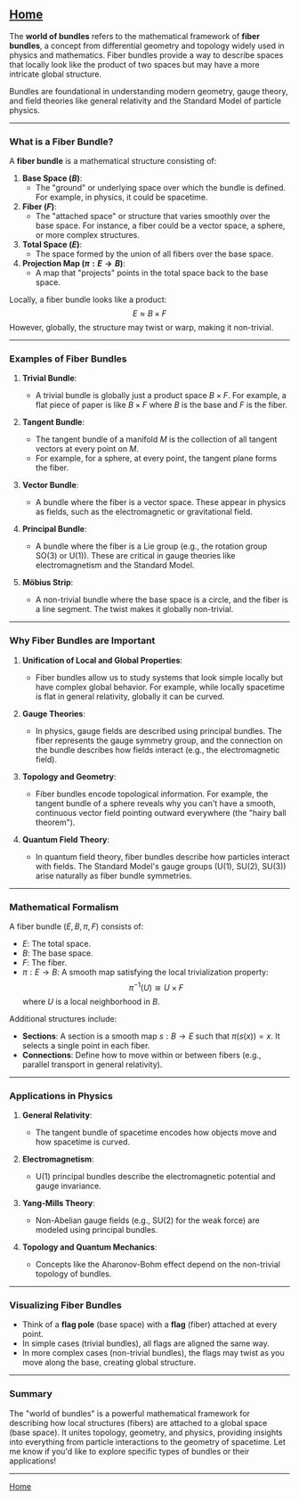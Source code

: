 [Home](https://t2m.io/VwvDcuw)
---

The **world of bundles** refers to the mathematical framework of **fiber bundles**, a concept from differential geometry and topology widely used in physics and mathematics. Fiber bundles provide a way to describe spaces that locally look like the product of two spaces but may have a more intricate global structure.

Bundles are foundational in understanding modern geometry, gauge theory, and field theories like general relativity and the Standard Model of particle physics.

---

### **What is a Fiber Bundle?**

A **fiber bundle** is a mathematical structure consisting of:
1. **Base Space ($B$)**:
   - The "ground" or underlying space over which the bundle is defined. For example, in physics, it could be spacetime.
2. **Fiber ($F$)**:
   - The "attached space" or structure that varies smoothly over the base space. For instance, a fiber could be a vector space, a sphere, or more complex structures.
3. **Total Space ($E$)**:
   - The space formed by the union of all fibers over the base space.
4. **Projection Map ($\pi: E \to B$)**:
   - A map that "projects" points in the total space back to the base space.

Locally, a fiber bundle looks like a product:
$$E \approx B \times F$$
However, globally, the structure may twist or warp, making it non-trivial.

---

### **Examples of Fiber Bundles**

1. **Trivial Bundle**:
   - A trivial bundle is globally just a product space $B \times F$. For example, a flat piece of paper is like $B \times F$ where $B$ is the base and $F$ is the fiber.
   
2. **Tangent Bundle**:
   - The tangent bundle of a manifold $M$ is the collection of all tangent vectors at every point on $M$. 
   - For example, for a sphere, at every point, the tangent plane forms the fiber.

3. **Vector Bundle**:
   - A bundle where the fiber is a vector space. These appear in physics as fields, such as the electromagnetic or gravitational field.

4. **Principal Bundle**:
   - A bundle where the fiber is a Lie group (e.g., the rotation group SO(3) or U(1)). These are critical in gauge theories like electromagnetism and the Standard Model.

5. **Möbius Strip**:
   - A non-trivial bundle where the base space is a circle, and the fiber is a line segment. The twist makes it globally non-trivial.

---

### **Why Fiber Bundles are Important**

1. **Unification of Local and Global Properties**:
   - Fiber bundles allow us to study systems that look simple locally but have complex global behavior. For example, while locally spacetime is flat in general relativity, globally it can be curved.

2. **Gauge Theories**:
   - In physics, gauge fields are described using principal bundles. The fiber represents the gauge symmetry group, and the connection on the bundle describes how fields interact (e.g., the electromagnetic field).

3. **Topology and Geometry**:
   - Fiber bundles encode topological information. For example, the tangent bundle of a sphere reveals why you can't have a smooth, continuous vector field pointing outward everywhere (the "hairy ball theorem").

4. **Quantum Field Theory**:
   - In quantum field theory, fiber bundles describe how particles interact with fields. The Standard Model's gauge groups (U(1), SU(2), SU(3)) arise naturally as fiber bundle symmetries.

---

### **Mathematical Formalism**

A fiber bundle $(E, B, \pi, F)$ consists of:
- $E$: The total space.
- $B$: The base space.
- $F$: The fiber.
- $\pi: E \to B$: A smooth map satisfying the local trivialization property:
  $$\pi^{-1}(U) \cong U \times F$$
  where $U$ is a local neighborhood in $B$.

Additional structures include:
- **Sections**: A section is a smooth map $s: B \to E$ such that $\pi(s(x)) = x$. It selects a single point in each fiber.
- **Connections**: Define how to move within or between fibers (e.g., parallel transport in general relativity).

---

### **Applications in Physics**

1. **General Relativity**:
   - The tangent bundle of spacetime encodes how objects move and how spacetime is curved.

2. **Electromagnetism**:
   - U(1) principal bundles describe the electromagnetic potential and gauge invariance.

3. **Yang-Mills Theory**:
   - Non-Abelian gauge fields (e.g., SU(2) for the weak force) are modeled using principal bundles.

4. **Topology and Quantum Mechanics**:
   - Concepts like the Aharonov-Bohm effect depend on the non-trivial topology of bundles.

---

### **Visualizing Fiber Bundles**
- Think of a **flag pole** (base space) with a **flag** (fiber) attached at every point.
- In simple cases (trivial bundles), all flags are aligned the same way.
- In more complex cases (non-trivial bundles), the flags may twist as you move along the base, creating global structure.

---

### Summary

The "world of bundles" is a powerful mathematical framework for describing how local structures (fibers) are attached to a global space (base space). It unites topology, geometry, and physics, providing insights into everything from particle interactions to the geometry of spacetime. Let me know if you'd like to explore specific types of bundles or their applications!


---

[Home](https://t2m.io/VwvDcuw)
